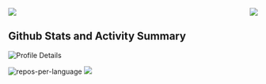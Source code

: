 <p>
  <a href="https://count.getloli.com/"><img src="https://count.getloli.com/get/@:KIET7UKE"></a>
  <img src="https://weather-icon.journeyad.repl.co/@CUTTACK?v=1" align="right">
</p>

## Github Stats and Activity Summary

![Profile Details](http://github-profile-summary-cards.vercel.app/api/cards/profile-details?username=KIET7UKE&theme=github_dark)

![repos-per-language](http://github-profile-summary-cards.vercel.app/api/cards/repos-per-language?username=KIET7UKE&theme=github_dark) ![](http://github-profile-summary-cards.vercel.app/api/cards/productive-time?username=KIET7UKE&theme=github_dark&utcOffset=5)
